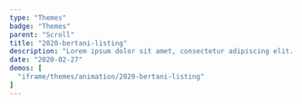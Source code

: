 ```yaml
---
type: "Themes"
badge: "Themes"
parent: "Scroll"
title: "2020-bertani-listing"
description: "Lorem ipsum dolor sit amet, consectetur adipiscing elit. Nunc tempus laoreet leo sit amet iaculis."
date: "2020-02-27"
demos: [
  "iframe/themes/animation/2020-bertani-listing"
]
---
```

